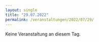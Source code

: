 ```yaml
---
layout: single
title: "29.07.2022"
permalink: /veranstaltungen/2022/07/29/
---
```


Keine Veranstaltung an diesem Tag.
